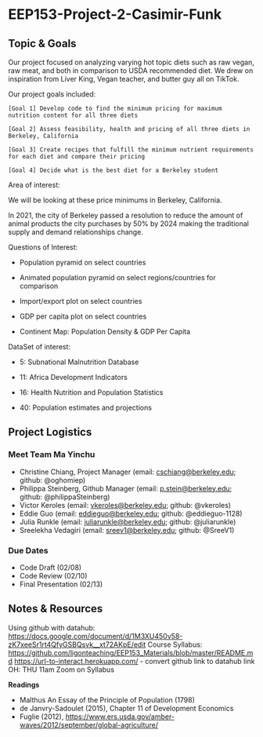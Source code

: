 # EEP153-Project-2-Casimir-Funk
## Topic & Goals

Our project focused on analyzing varying hot topic diets such as raw vegan, raw meat, and both in comparison to USDA recommended diet. We drew on inspiration from Liver King, Vegan teacher, and butter guy all on TikTok. 

Our project goals included:

    [Goal 1] Develop code to find the minimum pricing for maximum nutrition content for all three diets 

    [Goal 2] Assess feasibility, health and pricing of all three diets in Berkeley, California
    
    [Goal 3] Create recipes that fulfill the minimum nutrient requirements for each diet and compare their pricing

    [Goal 4] Decide what is the best diet for a Berkeley student


Area of interest: 

We will be looking at these price minimums in Berkeley, California.

In 2021, the city of Berkeley passed a resolution to reduce the amount of animal products the city purchases by 50% by 2024 making the traditional supply and demand relationships change.

Questions of Interest:

- Population pyramid on select countries

- Animated population pyramid on select regions/countries for comparison 

- Import/export plot on select countries

- GDP per capita plot on select countries

- Continent Map: Population Density & GDP Per Capita



DataSet of interest:

- 5: Subnational Malnutrition Database


- 11: Africa Development Indicators


- 16: Health Nutrition and Population Statistics


- 40: Population estimates and projections





## Project Logistics
### Meet Team Ma Yinchu

- Christine Chiang, Project Manager (email: cschiang@berkeley.edu; github: @oghomiep)
- Philippa Steinberg, Github Manager (email: p.stein@berkeley.edu; github: @philippaSteinberg)
- Victor Keroles (email: vkeroles@berkeley.edu; github: @vkeroles)
- Eddie Guo (email: eddieguo@berkeley.edu; github: @eddieguo-1128)
- Julia Runkle (email: juliarunkle@berkeley.edu; github: @juliarunkle)
- Sreelekha Vedagiri (email: sreev1@berkeley.edu; github: @SreeV1)

### Due Dates
- Code Draft (02/08)
- Code Review (02/10)
- Final Presentation (02/13)

## Notes & Resources
Using github with datahub: https://docs.google.com/document/d/1M3XU450v58-zK7xeeSr1rt4QfyGSBQsvk__xt72AKpE/edit
Course Syllabus: https://github.com/ligonteaching/EEP153_Materials/blob/master/README.md
https://url-to-interact.herokuapp.com/ - convert github link to datahub link
OH: THU 11am Zoom on Syllabus

**Readings**
- Malthus An Essay of the Principle of Population (1798)
- de Janvry-Sadoulet (2015), Chapter 11 of Development Economics
- Fuglie (2012), https://www.ers.usda.gov/amber-waves/2012/september/global-agriculture/
